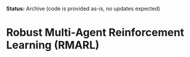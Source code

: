 **Status:** Archive (code is provided as-is, no updates expected)

# Robust Multi-Agent Reinforcement Learning (RMARL)
